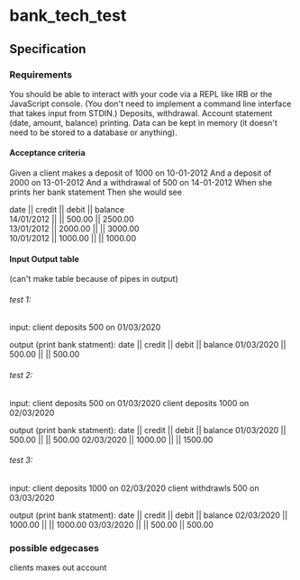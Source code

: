 # bank_tech_test

## Specification

### Requirements
You should be able to interact with your code via a REPL like IRB or the JavaScript console. (You don't need to implement a command line interface that takes input from STDIN.)
Deposits, withdrawal.
Account statement (date, amount, balance) printing.
Data can be kept in memory (it doesn't need to be stored to a database or anything).

#### Acceptance criteria
Given a client makes a deposit of 1000 on 10-01-2012
And a deposit of 2000 on 13-01-2012
And a withdrawal of 500 on 14-01-2012
When she prints her bank statement
Then she would see


date || credit || debit || balance  
14/01/2012 || || 500.00 || 2500.00  
13/01/2012 || 2000.00 || || 3000.00  
10/01/2012 || 1000.00 || || 1000.00  




#### Input Output table
(can't make table because of pipes in output)

###### test 1:  
input:
client deposits 500 on 01/03/2020

output (print bank statment): 
date || credit || debit || balance
01/03/2020 || 500.00 || || 500.00


###### test 2:  
input:
client deposits 500 on 01/03/2020
client deposits 1000 on 02/03/2020

output (print bank statment): 
date || credit || debit || balance
01/03/2020 || 500.00 || || 500.00
02/03/2020 || 1000.00 || || 1500.00

###### test 3:  
input:
client deposits 1000 on 02/03/2020
client withdrawls 500 on 03/03/2020

output (print bank statment): 
date || credit || debit || balance
02/03/2020 || 1000.00 || || 1000.00
03/03/2020 || || 500.00 || 500.00









### possible edgecases 

clients maxes out account
